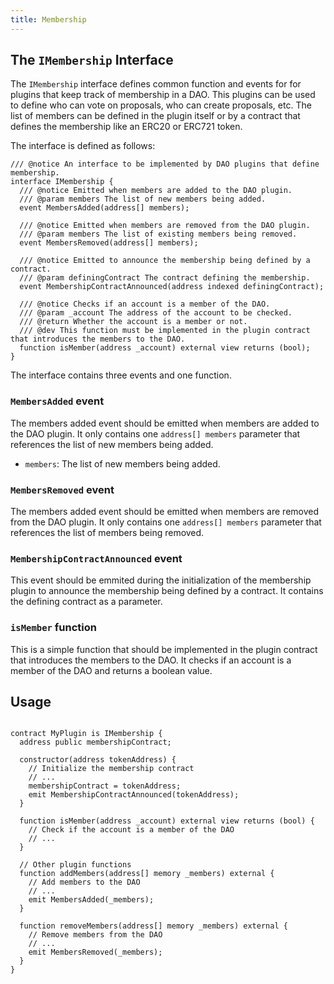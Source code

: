 ```yaml
---
title: Membership
---
```


## The `IMembership` Interface

The `IMembership` interface defines common function and events for for plugins that keep track of membership in a DAO. This plugins can be used to define who can vote on proposals, who can create proposals, etc. The list of members can be defined in the plugin itself or by a contract that defines the membership like an ERC20 or ERC721 token.

The interface is defined as follows:

```solidity title=
/// @notice An interface to be implemented by DAO plugins that define membership.
interface IMembership {
  /// @notice Emitted when members are added to the DAO plugin.
  /// @param members The list of new members being added.
  event MembersAdded(address[] members);

  /// @notice Emitted when members are removed from the DAO plugin.
  /// @param members The list of existing members being removed.
  event MembersRemoved(address[] members);

  /// @notice Emitted to announce the membership being defined by a contract.
  /// @param definingContract The contract defining the membership.
  event MembershipContractAnnounced(address indexed definingContract);

  /// @notice Checks if an account is a member of the DAO.
  /// @param _account The address of the account to be checked.
  /// @return Whether the account is a member or not.
  /// @dev This function must be implemented in the plugin contract that introduces the members to the DAO.
  function isMember(address _account) external view returns (bool);
}
```

The interface contains three events and one function.

### `MembersAdded` event

The members added event should be emitted when members are added to the DAO plugin. It only contains one `address[] members` parameter that references the list of new members being added.

- `members`: The list of new members being added.

### `MembersRemoved` event

The members added event should be emitted when members are removed from the DAO plugin. It only contains one `address[] members` parameter that references the list of members being removed.

### `MembershipContractAnnounced` event

This event should be emmited during the initialization of the membership plugin to announce the membership being defined by a contract. It contains the defining contract as a parameter.

### `isMember` function

This is a simple function that should be implemented in the plugin contract that introduces the members to the DAO. It checks if an account is a member of the DAO and returns a boolean value.

## Usage

```solidity

contract MyPlugin is IMembership {
  address public membershipContract;

  constructor(address tokenAddress) {
    // Initialize the membership contract
    // ...
    membershipContract = tokenAddress;
    emit MembershipContractAnnounced(tokenAddress);
  }

  function isMember(address _account) external view returns (bool) {
    // Check if the account is a member of the DAO
    // ...
  }

  // Other plugin functions
  function addMembers(address[] memory _members) external {
    // Add members to the DAO
    // ...
    emit MembersAdded(_members);
  }

  function removeMembers(address[] memory _members) external {
    // Remove members from the DAO
    // ...
    emit MembersRemoved(_members);
  }
}

